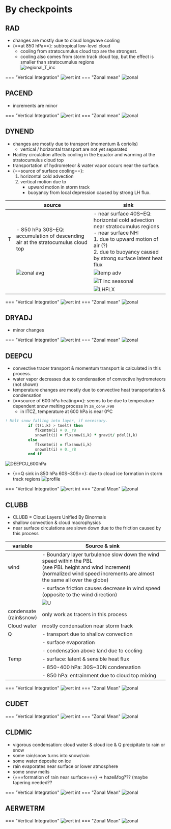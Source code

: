# By checkpoints

## RAD

* changes are mostly due to cloud longwave cooling
* {==at 850 hPa==}: subtropical low-level cloud
    - cooling from stratocumulus cloud top are the strongest.
    - cooling also comes from storm track cloud top, but the effect is smaller than stratocumulus regions  
![regional_T_inc](img/RAD_T_regional.png)


=== "Vertical Integration"
    ![vert int](img/All_vertical_integral_by_variable_and_add_substeps-0.png)
=== "Zonal mean"
    ![zonal](img/All_zonal_by_variable_and_add_substeps-0.png)

## PACEND

* increments are minor

=== "Vertical Integration"
    ![vert int](img/All_vertical_integral_by_variable_and_add_substeps-1.png)
=== "Zonal mean"
    ![zonal](img/All_zonal_by_variable_and_add_substeps-1.png)


## DYNEND

* changes are mostly due to transport (momentum & coriolis)
   * vertical / horizontal transport are not yet separated
* Hadley circulation affects cooling in the Equator and warming at the stratocumulus cloud top
* transportation of hydrometeor & water vapor occurs near the surface.
* {==source of surface cooling==}: 
     1. horizontal cold advection 
     2. vertical motion due to 
         - upward motion in storm track 
         - buoyancy from local depression caused by strong LH flux.

|   | source | sink |
|---|--------|------|
| T | - 850 hPa 30S~EQ: accumulation of descending air at the stratocumulus cloud top   | - near surface 40S~EQ: horizontal cold advection near stratocumulus regions <br>- near surface NH:<br>   1. due to upward motion of air (?) <br>   2. due to buoyancy caused by strong surface latent heat flux |
| |![zonal avg](img/DYNEND_omega_zonal.png) |![temp adv](img/DYNEND_temp_adv.png)|
| | |![T inc seasonal](img/DYNEND_T_increment_seasonal.png)|
| | |![LHFLX](img/DYNEND_LHFLX.png)

=== "Vertical Integration"
    ![vert int](img/All_vertical_integral_by_variable_and_add_substeps-2.png)
=== "Zonal mean"
    ![zonal](img/All_zonal_by_variable_and_add_substeps-2.png)

## DRYADJ

* minor changes

=== "Vertical Integration"
    ![vert int](img/All_vertical_integral_by_variable_and_add_substeps-3.png)
=== "Zonal mean"
    ![zonal](img/All_zonal_by_variable_and_add_substeps-3.png)

## DEEPCU

* convective tracer transport & momentum transport is calculated in this process.
* water vapor decreases due to condensation of convective hydrometeors (not shown)
* temperature changes are mostly due to convective heat transportation & condensation
* {==source of 600 hPa heating==}: seems to be due to temperature dependent snow melting process in `zm_conv.F90`
    - in ITCZ, temperature at 600 hPa is near 0ºC
``` F90
! Melt snow falling into layer, if necessary. 
          if (t(i,k) > tmelt) then
             flxsntm(i) = 0._r8
             snowmlt(i) = flxsnow(i,k) * gravit/ pdel(i,k)
          else
             flxsntm(i) = flxsnow(i,k)
             snowmlt(i) = 0._r8
          end if

```
![DEEPCU_600hPa](img/DEEPCU_600hPa.png)

* {==Q sink in 850 hPa 60S~30S==}: due to cloud ice formation in storm track regions
![profile](img/DEEPCU_profile_stormtrack.png)


=== "Vertical Integration"
    ![vert int](img/All_vertical_integral_by_variable_and_add_substeps-4.png)
=== "Zonal Mean"
    ![zonal](img/All_zonal_by_variable_and_add_substeps-4.png)

## CLUBB

* CLUBB = Cloud Layers Unified By Binormals
* shallow convection & cloud macrophysics
* near surface circulations are slown down due to the friction caused by this process

| variable | Source & sink |
|----------|---------------|
| wind |- Boundary layer turbulence slow down the wind speed within the PBL <br>(see PBL height and wind increment) <br>(normalized wind speed increments are almost the same all over the globe) |
|      |-  surface friction causes decrease in wind speed (opposite to the wind direction)|
| |![U](img/CLUBB_U.png)|
|condensate<br>(rain&snow) | only work as tracers in this process|
| Cloud water| mostly condensation near storm track|
| Q    | - transport due to shallow convection |
|      | - surface evaporation |
|      | - condensation above land due to cooling |
| Temp | - surface: latent & sensible heat flux |
|      | - 850-400 hPa: 30S~30N condensation |
|      | - 850 hPa: entrainment due to cloud top mixing | 

=== "Vertical Integration"
    ![vert int](img/All_vertical_integral_by_variable_and_add_substeps-5.png)
=== "Zonal Mean"
    ![zonal](img/All_zonal_by_variable_and_add_substeps-5.png)

## CUDET
=== "Vertical Integration"
    ![vert int](img/All_vertical_integral_by_variable_and_add_substeps-6.png)
=== "Zonal Mean"
    ![zonal](img/All_zonal_by_variable_and_add_substeps-6.png)

## CLDMIC

* vigorous condensation: cloud water & cloud ice & Q precipitate to rain or snow
* some rain/snow turns into snow/rain
* some water deposite on ice
* rain evaporates near surface or lower atmosphere
* some snow melts 
* {===formation of rain near surface===} -> haze&fog??? (maybe tapering needed??


=== "Vertical Integration"
    ![vert int](img/All_vertical_integral_by_variable_and_add_substeps-7.png)
=== "Zonal Mean"
    ![zonal](img/All_zonal_by_variable_and_add_substeps-7.png)

## AERWETRM
=== "Vertical Integration"
    ![vert int](img/All_vertical_integral_by_variable_and_add_substeps-8.png)
=== "Zonal Mean"
    ![zonal](img/All_zonal_by_variable_and_add_substeps-8.png)


